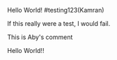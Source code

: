Hello World!
#testing123(Kamran)

If this really were a test, I would fail.


This is Aby's comment

Hello World!!

